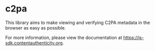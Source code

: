# c2pa

This library aims to make viewing and verifying C2PA metadata in the browser as easy as possible.

For more information, please view the documentation at https://js-sdk.contentauthenticity.org.